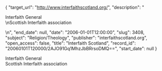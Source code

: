 {
  "target_url": "http://www.interfaithscotland.org/", 
  "description": "<p>Interfaith General<br />\nScottish Interfaith association</p>\n", 
  "end_date": null, 
  "date": "2006-01-01T12:00:00", 
  "slug": 3408, 
  "subject": "Religion/Theology", 
  "publisher": "interfaithscotland.org", 
  "open_access": false, 
  "title": "Interfaith Scotland", 
  "record_id": "20060101T120000/2AJO91Gq1MhzJbBRrsoDMQ==", 
  "start_date": null
}

<p>Interfaith General<br />
Scottish Interfaith association</p>
